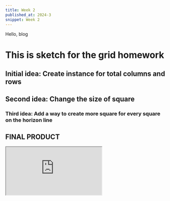 ```yaml
---
title: Week 2
published_at: 2024-3
snippet: Week 2
---
```


Hello, blog


# This is sketch for the grid homework


## Initial idea: Create instance for total columns and rows

## Second idea: Change the size of square

### Third idea: Add a way to create more square for every square on the horizon line
## **FINAL PRODUCT**

<iframe src="https://editor.p5js.org/HappiesDay/full/LpYEK21eS"></iframe>